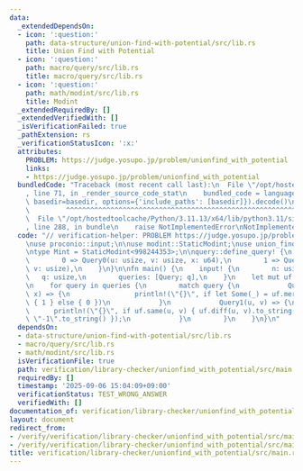 ```yaml
---
data:
  _extendedDependsOn:
  - icon: ':question:'
    path: data-structure/union-find-with-potential/src/lib.rs
    title: Union Find with Potential
  - icon: ':question:'
    path: macro/query/src/lib.rs
    title: macro/query/src/lib.rs
  - icon: ':question:'
    path: math/modint/src/lib.rs
    title: Modint
  _extendedRequiredBy: []
  _extendedVerifiedWith: []
  _isVerificationFailed: true
  _pathExtension: rs
  _verificationStatusIcon: ':x:'
  attributes:
    PROBLEM: https://judge.yosupo.jp/problem/unionfind_with_potential
    links:
    - https://judge.yosupo.jp/problem/unionfind_with_potential
  bundledCode: "Traceback (most recent call last):\n  File \"/opt/hostedtoolcache/Python/3.11.13/x64/lib/python3.11/site-packages/onlinejudge_verify/documentation/build.py\"\
    , line 71, in _render_source_code_stat\n    bundled_code = language.bundle(stat.path,\
    \ basedir=basedir, options={'include_paths': [basedir]}).decode()\n          \
    \         ^^^^^^^^^^^^^^^^^^^^^^^^^^^^^^^^^^^^^^^^^^^^^^^^^^^^^^^^^^^^^^^^^^^^^^^^^^^^^^^^^\n\
    \  File \"/opt/hostedtoolcache/Python/3.11.13/x64/lib/python3.11/site-packages/onlinejudge_verify/languages/rust.py\"\
    , line 288, in bundle\n    raise NotImplementedError\nNotImplementedError\n"
  code: "// verification-helper: PROBLEM https://judge.yosupo.jp/problem/unionfind_with_potential\n\
    \nuse proconio::input;\n\nuse modint::StaticModint;\nuse union_find_with_potential::UnionFindWithPotential;\n\
    \ntype Mint = StaticModint<998244353>;\n\nquery::define_query! {\n    Query {\n\
    \        0 => Query0(u: usize, v: usize, x: u64),\n        1 => Query1(u: usize,\
    \ v: usize),\n    }\n}\n\nfn main() {\n    input! {\n        n: usize,\n     \
    \   q: usize,\n        queries: [Query; q],\n    }\n    let mut uf = UnionFindWithPotential::<Mint>::new_default(n);\n\
    \n    for query in queries {\n        match query {\n            Query0(u, v,\
    \ x) => {\n                println!(\"{}\", if let Some(_) = uf.merge(u, v, Mint::new(x))\
    \ { 1 } else { 0 })\n            }\n            Query1(u, v) => {\n          \
    \      println!(\"{}\", if uf.same(u, v) { uf.diff(u, v).to_string() } else {\
    \ \"-1\".to_string() });\n            }\n        }\n    }\n}\n"
  dependsOn:
  - data-structure/union-find-with-potential/src/lib.rs
  - macro/query/src/lib.rs
  - math/modint/src/lib.rs
  isVerificationFile: true
  path: verification/library-checker/unionfind_with_potential/src/main.rs
  requiredBy: []
  timestamp: '2025-09-06 15:04:09+09:00'
  verificationStatus: TEST_WRONG_ANSWER
  verifiedWith: []
documentation_of: verification/library-checker/unionfind_with_potential/src/main.rs
layout: document
redirect_from:
- /verify/verification/library-checker/unionfind_with_potential/src/main.rs
- /verify/verification/library-checker/unionfind_with_potential/src/main.rs.html
title: verification/library-checker/unionfind_with_potential/src/main.rs
---
```


